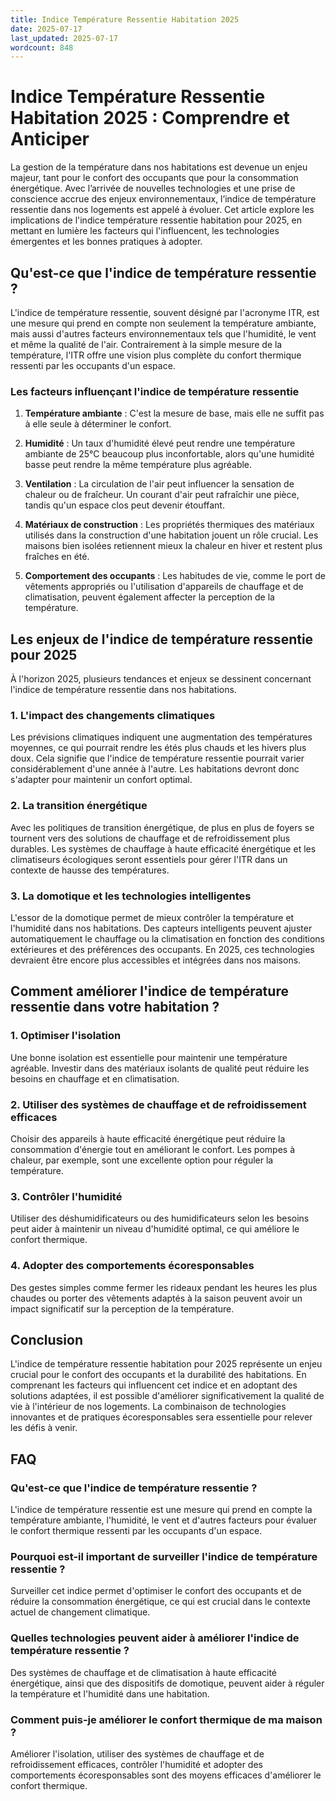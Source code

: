 ```yaml
---
title: Indice Température Ressentie Habitation 2025
date: 2025-07-17
last_updated: 2025-07-17
wordcount: 848
---
```


# Indice Température Ressentie Habitation 2025 : Comprendre et Anticiper

La gestion de la température dans nos habitations est devenue un enjeu majeur, tant pour le confort des occupants que pour la consommation énergétique. Avec l’arrivée de nouvelles technologies et une prise de conscience accrue des enjeux environnementaux, l’indice de température ressentie dans nos logements est appelé à évoluer. Cet article explore les implications de l'indice température ressentie habitation pour 2025, en mettant en lumière les facteurs qui l'influencent, les technologies émergentes et les bonnes pratiques à adopter.

## Qu'est-ce que l'indice de température ressentie ?

L'indice de température ressentie, souvent désigné par l'acronyme ITR, est une mesure qui prend en compte non seulement la température ambiante, mais aussi d'autres facteurs environnementaux tels que l'humidité, le vent et même la qualité de l'air. Contrairement à la simple mesure de la température, l'ITR offre une vision plus complète du confort thermique ressenti par les occupants d'un espace.

### Les facteurs influençant l'indice de température ressentie

1. **Température ambiante** : C'est la mesure de base, mais elle ne suffit pas à elle seule à déterminer le confort.
   
2. **Humidité** : Un taux d'humidité élevé peut rendre une température ambiante de 25°C beaucoup plus inconfortable, alors qu'une humidité basse peut rendre la même température plus agréable.

3. **Ventilation** : La circulation de l'air peut influencer la sensation de chaleur ou de fraîcheur. Un courant d'air peut rafraîchir une pièce, tandis qu'un espace clos peut devenir étouffant.

4. **Matériaux de construction** : Les propriétés thermiques des matériaux utilisés dans la construction d'une habitation jouent un rôle crucial. Les maisons bien isolées retiennent mieux la chaleur en hiver et restent plus fraîches en été.

5. **Comportement des occupants** : Les habitudes de vie, comme le port de vêtements appropriés ou l'utilisation d'appareils de chauffage et de climatisation, peuvent également affecter la perception de la température.

## Les enjeux de l'indice de température ressentie pour 2025

À l'horizon 2025, plusieurs tendances et enjeux se dessinent concernant l'indice de température ressentie dans nos habitations.

### 1. L'impact des changements climatiques

Les prévisions climatiques indiquent une augmentation des températures moyennes, ce qui pourrait rendre les étés plus chauds et les hivers plus doux. Cela signifie que l'indice de température ressentie pourrait varier considérablement d'une année à l'autre. Les habitations devront donc s'adapter pour maintenir un confort optimal.

### 2. La transition énergétique

Avec les politiques de transition énergétique, de plus en plus de foyers se tournent vers des solutions de chauffage et de refroidissement plus durables. Les systèmes de chauffage à haute efficacité énergétique et les climatiseurs écologiques seront essentiels pour gérer l'ITR dans un contexte de hausse des températures.

### 3. La domotique et les technologies intelligentes

L'essor de la domotique permet de mieux contrôler la température et l'humidité dans nos habitations. Des capteurs intelligents peuvent ajuster automatiquement le chauffage ou la climatisation en fonction des conditions extérieures et des préférences des occupants. En 2025, ces technologies devraient être encore plus accessibles et intégrées dans nos maisons.

## Comment améliorer l'indice de température ressentie dans votre habitation ?

### 1. Optimiser l'isolation

Une bonne isolation est essentielle pour maintenir une température agréable. Investir dans des matériaux isolants de qualité peut réduire les besoins en chauffage et en climatisation.

### 2. Utiliser des systèmes de chauffage et de refroidissement efficaces

Choisir des appareils à haute efficacité énergétique peut réduire la consommation d'énergie tout en améliorant le confort. Les pompes à chaleur, par exemple, sont une excellente option pour réguler la température.

### 3. Contrôler l'humidité

Utiliser des déshumidificateurs ou des humidificateurs selon les besoins peut aider à maintenir un niveau d'humidité optimal, ce qui améliore le confort thermique.

### 4. Adopter des comportements écoresponsables

Des gestes simples comme fermer les rideaux pendant les heures les plus chaudes ou porter des vêtements adaptés à la saison peuvent avoir un impact significatif sur la perception de la température.

## Conclusion

L'indice de température ressentie habitation pour 2025 représente un enjeu crucial pour le confort des occupants et la durabilité des habitations. En comprenant les facteurs qui influencent cet indice et en adoptant des solutions adaptées, il est possible d'améliorer significativement la qualité de vie à l'intérieur de nos logements. La combinaison de technologies innovantes et de pratiques écoresponsables sera essentielle pour relever les défis à venir.

## FAQ

### Qu'est-ce que l'indice de température ressentie ?

L'indice de température ressentie est une mesure qui prend en compte la température ambiante, l'humidité, le vent et d'autres facteurs pour évaluer le confort thermique ressenti par les occupants d'un espace.

### Pourquoi est-il important de surveiller l'indice de température ressentie ?

Surveiller cet indice permet d'optimiser le confort des occupants et de réduire la consommation énergétique, ce qui est crucial dans le contexte actuel de changement climatique.

### Quelles technologies peuvent aider à améliorer l'indice de température ressentie ?

Des systèmes de chauffage et de climatisation à haute efficacité énergétique, ainsi que des dispositifs de domotique, peuvent aider à réguler la température et l'humidité dans une habitation.

### Comment puis-je améliorer le confort thermique de ma maison ?

Améliorer l'isolation, utiliser des systèmes de chauffage et de refroidissement efficaces, contrôler l'humidité et adopter des comportements écoresponsables sont des moyens efficaces d'améliorer le confort thermique.
